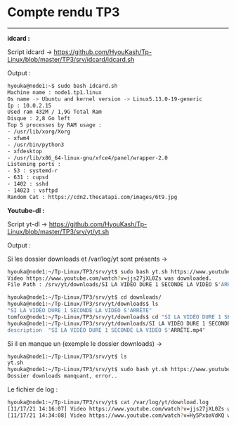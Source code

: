 # Compte rendu TP3 
---

**idcard :**

Script idcard -> https://github.com/HyouKash/Tp-Linux/blob/master/TP3/srv/idcard/idcard.sh 

Output : 

```bash
hyouka@node1:~$ sudo bash idcard.sh
Machine name : node1.tp1.linux
Os name -> Ubuntu and kernel version -> Linux5.13.0-19-generic
Ip : 10.0.2.15
Used ram 432M / 1,9G Total Ram
Disque : 2,8 Go left
Top 5 processes by RAM usage : 
- /usr/lib/xorg/Xorg
- xfwm4
- /usr/bin/python3
- xfdesktop
- /usr/lib/x86_64-linux-gnu/xfce4/panel/wrapper-2.0
Listening ports :
- 53 : systemd-r
- 631 : cupsd
- 1402 : sshd
- 14023 : vsftpd
Random Cat : https://cdn2.thecatapi.com/images/6t9.jpg
```

**Youtube-dl :**

Script yt-dl -> https://github.com/HyouKash/Tp-Linux/blob/master/TP3/srv/yt/yt.sh

Output : 

Si les dossier downloads et /var/log/yt sont présents ->

```bash
hyouka@node1:~/Tp-Linux/TP3/srv/yt$ sudo bash yt.sh https://www.youtube.com/watch?v=jjs27jXL0Zs&ab_channel=REDD%C3%A9fis
Video https://www.youtube.com/watch?v=jjs27jXL0Zs was downloaded.
File Path : /srv/yt/downloads/SI LA VIDÉO DURE 1 SECONDE LA VIDÉO S'ARRÊTE/SI LA VIDÉO DURE 1 SECONDE LA VIDÉO S'ARRÊTE.mp4

hyouka@node1:~/Tp-Linux/TP3/srv/yt$ cd downloads/
hyouka@node1:~/Tp-Linux/TP3/srv/yt/downloads$ ls
"SI LA VIDÉO DURE 1 SECONDE LA VIDÉO S'ARRÊTE"
tomfox@node1:~/Tp-Linux/TP3/srv/yt/downloads$ cd "SI LA VIDÉO DURE 1 SECONDE LA VIDÉO S'ARRÊTE"/
hyouka@node1:~/Tp-Linux/TP3/srv/yt/downloads/SI LA VIDÉO DURE 1 SECONDE LA VIDÉO S'ARRÊTE$ ls
description  "SI LA VIDÉO DURE 1 SECONDE LA VIDÉO S'ARRÊTE.mp4"
```

Si il en manque un (exemple le dossier downloads) ->

```bash
hyouka@node1:~/Tp-Linux/TP3/srv/yt$ ls
yt.sh
hyouka@node1:~/Tp-Linux/TP3/srv/yt$ sudo bash yt.sh https://www.youtube.com/watch?v=jjs27jXL0Zs&ab_channel=REDD%C3%A9fis
Dossier downloads manquant, error..
```

Le fichier de log :
```bash
hyouka@node1:~/Tp-Linux/TP3/srv/yt$ cat /var/log/yt/download.log
[11/17/21 14:16:07] Video https://www.youtube.com/watch?v=jjs27jXL0Zs was downloaded. File Path : /srv/yt/downloads/SI LA VIDÉO DURE 1 SECONDE LA VIDÉO S'ARRÊTE/SI LA VIDÉO DURE 1 SECONDE LA VIDÉO S'ARRÊTE.mp4
[11/17/21 14:34:08] Video https://www.youtube.com/watch?v=Hy5PxbaVdKQ was downloaded. File Path : /srv/yt/downloads/vidéo de 1 seconde./vidéo de 1 seconde.mp4
```
